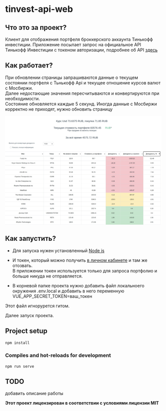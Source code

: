 # tinvest-api-web

## Что это за проект?
Клиент для отображения портфеля броккерского аккаунта Тинькофф инвестиции.
Приложение посылает запрос на официальное API Тинькофф Инвестиции с токеном авторизации, подробнее об API [здесь](https://tinkoffcreditsystems.github.io/invest-openapi/)

## Как работает?
При обновлении страницы запрашиваются данные о текущем состоянии портфеля с Тьнькофф Api и текущее отношение курсов валют с Мосбиржи.  
Далее недостающие значения пересчитываются и конвертируются при необходимости.   
Состояние обновляется каждые 5 секунд. Иногда данные с Мосбиржи корректно не приходят, нужно обновить страницу

![](https://github.com/rdnt42/tinvest-api-web/blob/master/examples/portfolio.jpg)

## Как запустить?
- Для запуска нужен установленный [Node js](https://nodejs.org/en/)  

- И токен, который можно получить [в личном кабинете](https://tinkoffcreditsystems.github.io/invest-openapi/auth/) и там же отозвать.  
В приложении токен используется только для запроса портфолио и больше никуда не отправляется.  

- В корневой папке проекта нужно добавить файл локальноего окружения .env.local и добавить в него переменную VUE_APP_SECRET_TOKEN=ваш_токен  

Этот файл игнорурется гитом.

Далее запуск проекта.

## Project setup
```
npm install
```

### Compiles and hot-reloads for development
```
npm run serve
```
## TODO
добавить описание работы

**Этот проект лицензирован в соответствии с условиями лицензии MIT**
